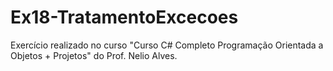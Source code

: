 # Ex18-TratamentoExcecoes
Exercício realizado no curso "Curso C# Completo Programação Orientada a Objetos + Projetos" do Prof. Nelio Alves.
